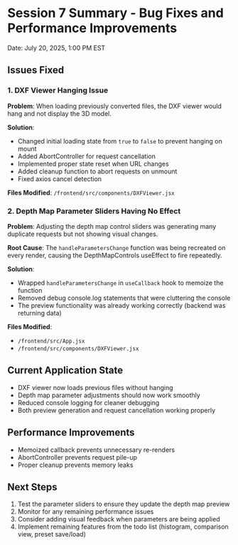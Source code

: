 # Session 7 Summary - Bug Fixes and Performance Improvements
Date: July 20, 2025, 1:00 PM EST

## Issues Fixed

### 1. DXF Viewer Hanging Issue
**Problem**: When loading previously converted files, the DXF viewer would hang and not display the 3D model.

**Solution**:
- Changed initial loading state from `true` to `false` to prevent hanging on mount
- Added AbortController for request cancellation
- Implemented proper state reset when URL changes
- Added cleanup function to abort requests on unmount
- Fixed axios cancel detection

**Files Modified**: `/frontend/src/components/DXFViewer.jsx`

### 2. Depth Map Parameter Sliders Having No Effect
**Problem**: Adjusting the depth map control sliders was generating many duplicate requests but not showing visual changes.

**Root Cause**: The `handleParametersChange` function was being recreated on every render, causing the DepthMapControls useEffect to fire repeatedly.

**Solution**:
- Wrapped `handleParametersChange` in `useCallback` hook to memoize the function
- Removed debug console.log statements that were cluttering the console
- The preview functionality was already working correctly (backend was returning data)

**Files Modified**: 
- `/frontend/src/App.jsx`
- `/frontend/src/components/DXFViewer.jsx`

## Current Application State
- DXF viewer now loads previous files without hanging
- Depth map parameter adjustments should now work smoothly
- Reduced console logging for cleaner debugging
- Both preview generation and request cancellation working properly

## Performance Improvements
- Memoized callback prevents unnecessary re-renders
- AbortController prevents request pile-up
- Proper cleanup prevents memory leaks

## Next Steps
1. Test the parameter sliders to ensure they update the depth map preview
2. Monitor for any remaining performance issues
3. Consider adding visual feedback when parameters are being applied
4. Implement remaining features from the todo list (histogram, comparison view, preset save/load)